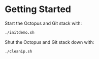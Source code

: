 # Getting Started

Start the Octopus and Git stack with:

```bash
./initdemo.sh
```

Shut the Octopus and Git stack down with:

```bash
./cleanip.sh
```